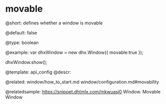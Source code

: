 movable
=============

@short: 
defines whether a window is movable


@default:
false


@type: boolean

@example: 
var dhxWindow = new dhx.Window({
    movable:true
});

dhxWindow.show();


@template:	api_config
@descr: 

@related: window/how_to_start.md
window/configuration.md#movability

@relatedsample: https://snippet.dhtmlx.com/mkwuasj0	Window.  Movable Window